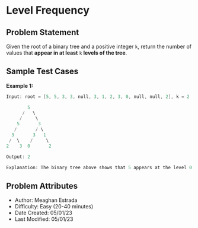# Level Frequency

## Problem Statement
Given the root of a binary tree and a positive integer `k`, return the number of values that **appear in at least** `k` **levels of the tree**.

## Sample Test Cases

**Example 1:**

```c++
Input: root = [5, 5, 3, 3, null, 3, 1, 2, 3, 0, null, null, 2], k = 2

        5
      /   \
     /     \
    5       3
   /       / \
  3       3   1
 /  \    /     \
2    3  0       2

Output: 2

Explanation: The binary tree above shows that 5 appears at the level 0 and 1, and 3 appears at level 1, 2, and 3, so there are two values which appear in at least k = 2 different levels. Note that 2 appears twice at the bottom level, but it only appears in one level so it is not considered to appear in k or more levels.
```

## Problem Attributes

- Author: Meaghan Estrada
- Difficulty: Easy (20-40 minutes)
- Date Created: 05/01/23
- Last Modified: 05/01/23